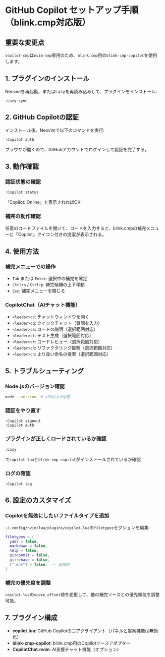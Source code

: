 # GitHub Copilot セットアップ手順（blink.cmp対応版）

## 重要な変更点
`copilot-cmp`は`nvim-cmp`専用のため、`blink.cmp`用の`blink-cmp-copilot`を使用します。

## 1. プラグインのインストール

Neovimを再起動、またはLazyを再読み込みして、プラグインをインストール:

```vim
:Lazy sync
```

## 2. GitHub Copilotの認証

インストール後、Neovimで以下のコマンドを実行:

```vim
:Copilot auth
```

ブラウザが開くので、GitHubアカウントでログインして認証を完了する。

## 3. 動作確認

### 認証状態の確認
```vim
:Copilot status
```
「Copilot: Online」と表示されればOK

### 補完の動作確認
任意のコードファイルを開いて、コードを入力すると、blink.cmpの補完メニューに「Copilot」アイコン付きの提案が表示される。

## 4. 使用方法

### 補完メニューでの操作
- `Tab` または `Enter`: 選択中の補完を確定
- `Ctrl+n` / `Ctrl+p`: 補完候補の上下移動
- `Esc`: 補完メニューを閉じる

### CopilotChat（AIチャット機能）
- `<leader>cc`: チャットウィンドウを開く
- `<leader>cq`: クイックチャット（質問を入力）
- `<leader>ce`: コードの説明（選択範囲対応）
- `<leader>ct`: テスト生成（選択範囲対応）
- `<leader>cr`: コードレビュー（選択範囲対応）
- `<leader>cR`: リファクタリング提案（選択範囲対応）
- `<leader>cn`: より良い命名の提案（選択範囲対応）

## 5. トラブルシューティング

### Node.jsのバージョン確認
```bash
node --version  # v20以上が必要
```

### 認証をやり直す
```vim
:Copilot signout
:Copilot auth
```

### プラグインが正しくロードされているか確認
```vim
:Lazy
```
で`copilot.lua`と`blink-cmp-copilot`がインストールされているか確認

### ログの確認
```vim
:Copilot log
```

## 6. 設定のカスタマイズ

### Copilotを無効にしたいファイルタイプを追加
`~/.config/nvim/lua/plugins/copilot.lua`の`filetypes`セクションを編集:

```lua
filetypes = {
  yaml = false,
  markdown = false,
  help = false,
  gitcommit = false,
  gitrebase = false,
  [".env"] = false,  -- 追加例
}
```

### 補完の優先度を調整
`copilot.lua`の`score_offset`値を変更して、他の補完ソースとの優先順位を調整可能。

## 7. プラグイン構成

- **copilot.lua**: GitHub Copilotのコアクライアント（パネルと提案機能は無効化）
- **blink-cmp-copilot**: blink.cmp用のCopilotソースアダプター
- **CopilotChat.nvim**: AI支援チャット機能（オプション）